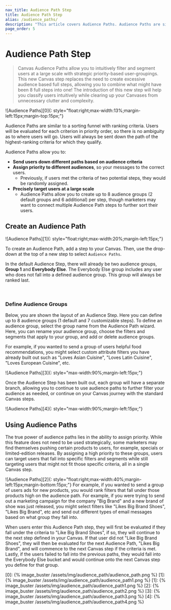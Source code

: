 ```yaml
---
nav_title: Audience Path Step
title: Audience Path Step
alias: /audience_paths/
description: "This article covers Audience Paths. Audience Paths are similar to a sorting funnel with ranking criteria. Users will be evaluated for each criterion in priority order, so there is no ambiguity as to where users will go. Users will always be sent down the path of the highest-ranking criteria for which they qualify."
page_order: 5
---
```


# Audience Path Step

> Canvas Audience Paths allow you to intuitively filter and segment users at a large scale with strategic priority-based user-groupings. This new Canvas step replaces the need to create excessive audience based full steps, allowing you to combine what might have been 8 full steps into one! The introduction of this new step will help you classify users intuitively while clearing up your Canvases from unnecessary clutter and complexity. 

![Audience Paths][0]{: style="float:right;max-width:13%;margin-left:15px;margin-top:15px;"}

Audience Paths are similar to a sorting funnel with ranking criteria. Users will be evaluated for each criterion in priority order, so there is no ambiguity as to where users will go. Users will always be sent down the path of the highest-ranking criteria for which they qualify.

Audience Paths allow you to:
- __Send users down different paths based on audience criteria__
- __Assign priority to different audiences__, so your messages to the correct users. 
  - Previously, if users met the criteria of two potential steps, they would be randomly assigned. 
- __Precisely target users at a large scale__
  - Audience Paths allow you to create up to 8 audience groups (2 default groups and 6 additional) per step, though marketers may want to connect multiple Audience Path steps to further sort their users. 

## Create an Audience Path
![Audience Paths][1]{: style="float:right;max-width:20%;margin-left:15px;"}

To create an Audience Path, add a step to your Canvas. Then, use the drop-down at the top of a new step to select `Audience Paths`.

In the default Audience Step, there will already be two audience groups, __Group 1__ and __Everybody Else__. The Everybody Else group includes any user who does not fall into a defined audience group. This group will always be ranked last.
<br><br><br>

### Define Audience Groups

Below, you are shown the layout of an Audience Step. Here you can define up to 8 audience groups (1 default and 7 customizable steps). To define an audience group, select the group name from the Audience Path wizard. Here, you can rename your audience group, choose the filters and segments that apply to your group, and add or delete audience groups.

For example, if you wanted to send a group of users helpful food recommendations, you might select custom attribute filters you have already built out such as "Loves Asian Cuisine", "Loves Latin Cuisine", "Loves European Cuisine", etc. 

![Audience Paths][3]{: style="max-width:90%;margin-left:15px;"}

Once the Audience Step has been built out, each group will have a separate branch, allowing you to continue to use audience paths to further filter your audience as needed, or continue on your Canvas journey with the standard Canvas steps. 

![Audience Paths][4]{: style="max-width:90%;margin-left:15px;"}

## Using Audience Paths

The true power of audience paths lies in the ability to assign priority. While this feature does not need to be used strategically, some marketers may find themselves pushing certain products to users, for example, specials or limited-edition releases. By assigning a high priority to these groups, users can target users that fall into specific filters and segments while still targeting  users that might not fit those specific criteria, all in a single Canvas step.

![Audience Paths][2]{: style="float:right;max-width:40%;margin-left:15px;margin-bottom:15px;"}
For example, if you wanted to send a group of users ads for new products, you would rank filters that fall under those products high on the audience path. For example, if you were trying to send out a marketing campaign for the company "Big Brand" and a new brand of shoe was just released, you might select filters like "Likes Big Brand Shoes", "Likes Big Brand", etc and send out different types of email messages based on what group they fall into. 

When users enter this Audience Path step, they will first be evaluated if they fall under the criteria to "Like Big Brand Shoes", if so, they will continue to the next step defined in your Canvas. If that user did not "Like Big Brand Shoes", they will then be evaluated for the next Audience Path, "Likes Big Brand", and will commence to the next Canvas step if the criteria is met. Lastly, if the users failed to fall into the previous paths, they would fall into the Everybody Else bucket and would continue onto the next Canvas step you define for that group. 

[0]: {% image_buster /assets/img/audience_path/audience_path.png %}
[1]: {% image_buster /assets/img/audience_path/audience_path1.png %}
[1]: {% image_buster /assets/img/audience_path/audience_path1.png %}
[2]: {% image_buster /assets/img/audience_path/audience_path2.png %}
[3]: {% image_buster /assets/img/audience_path/audience_path3.png %}
[4]: {% image_buster /assets/img/audience_path/audience_path4.png %}
